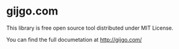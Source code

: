 # gijgo.com

This library is free open source tool distributed under MIT License.

You can find the full documetation at http://gijgo.com/
